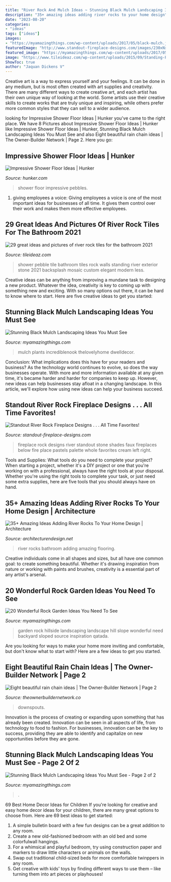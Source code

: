 ```yaml
---
title: "River Rock And Mulch Ideas ~ Stunning Black Mulch Landscaping Ideas You Must See"
description: "35+ amazing ideas adding river rocks to your home design"
date: "2023-08-20"
categories:
- "ideas"
tags: ["ideas"]
images:
- "https://myamazingthings.com/wp-content/uploads/2017/05/black-mulch.jpg"
featuredImage: "http://www.standout-fireplace-designs.com/images/230xNxriver-rock-fireplace-designs14.JPG.pagespeed.ic.iu6ZfWo7Pd.jpg"
featured_image: "https://myamazingthings.com/wp-content/uploads/2017/05/black-mulch.jpg"
image: "https://www.tileideaz.com/wp-content/uploads/2015/09/Standing-Pebble-Tile-Java_Shower_2.jpg"
ShowToc: true
author: "Jaquan Dickens V"
---
```



Creative art is a way to express yourself and your feelings. It can be done in any medium, but is most often created with art supplies and creativity. There are many different ways to create creative art, and each artist has their own unique way of looking at the world. Some artists use their creative skills to create works that are truly unique and inspiring, while others prefer more common styles that they can sell to a wider audience.

	

		
looking for Impressive Shower Floor Ideas | Hunker you've came to the right place. We have 8 Pictures about Impressive Shower Floor Ideas | Hunker like Impressive Shower Floor Ideas | Hunker, Stunning Black Mulch Landscaping Ideas You Must See and also Eight beautiful rain chain ideas | The Owner-Builder Network | Page 2. Here you go:
		
    
## Impressive Shower Floor Ideas | Hunker

<img loading=lazy src="https://img.hunkercdn.com/630x/ppds/5e2cc06e-4be0-433c-9642-be91bd3a49bb.jpg" onerror="this.onerror=null;this.src='https://tse2.mm.bing.net/th?id=OIP.OAvAW8eLBGm582A5WnVS0gHaLH&amp;pid=15.1';" alt="Impressive Shower Floor Ideas | Hunker">

_Source: hunker.com_

>shower floor impressive pebbles. 

	

1. giving employees a voice: Giving employees a voice is one of the most important ideas for businesses of all time. It gives them control over their work and makes them more effective employees.

    
## 29 Great Ideas And Pictures Of River Rock Tiles For The Bathroom 2021

<img loading=lazy src="https://www.tileideaz.com/wp-content/uploads/2015/09/Standing-Pebble-Tile-Java_Shower_2.jpg" onerror="this.onerror=null;this.src='https://tse4.mm.bing.net/th?id=OIP.779Y_eZyjyT2Hxuq0jE7rAHaK8&amp;pid=15.1';" alt="29 great ideas and pictures of river rock tiles for the bathroom 2021">

_Source: tileideaz.com_

>shower pebble tile bathroom tiles rock walls standing river exterior stone 2021 backsplash mosaic custom elegant modern less. 

	

Creative ideas can be anything from improving a mundane task to designing a new product. Whatever the idea, creativity is key to coming up with something new and exciting. With so many options out there, it can be hard to know where to start. Here are five creative ideas to get you started:

    
## Stunning Black Mulch Landscaping Ideas You Must See

<img loading=lazy src="https://myamazingthings.com/wp-content/uploads/2017/05/black-mulch-landscaping.jpg" onerror="this.onerror=null;this.src='https://tse4.mm.bing.net/th?id=OIP.3JCx9PA_DIAlbSS8ZR9vkwHaD3&amp;pid=15.1';" alt="Stunning Black Mulch Landscaping Ideas You Must See">

_Source: myamazingthings.com_

>mulch plants incrediblenook thelovelyhome dwelldecor. 

	

Conclusion: What implications does this have for your readers and business?
As the technology world continues to evolve, so does the way businesses operate. With more and more information available at any given time, it's became harder and harder for companies to keep up. However, new ideas can help businesses stay afloat in a changing landscape. In this article, we'll explore how using new ideas can help your business succeed.

    
## Standout River Rock Fireplace Designs . . . All Time Favorites!

<img loading=lazy src="http://www.standout-fireplace-designs.com/images/230xNxriver-rock-fireplace-designs14.JPG.pagespeed.ic.iu6ZfWo7Pd.jpg" onerror="this.onerror=null;this.src='https://tse1.mm.bing.net/th?id=OIP.iu6ZfWo7Pd8zZ8W6hoZDOwHaLC&amp;pid=15.1';" alt="Standout River Rock Fireplace Designs . . . All Time Favorites!">

_Source: standout-fireplace-designs.com_

>fireplace rock designs river standout stone shades faux fireplaces below fire place pastels palette whole favorites cream left right. 

	

Tools and Supplies: What tools do you need to complete your project?
When starting a project, whether it's a DIY project or one that you're working on with a professional, always have the right tools at your disposal. Whether you're using the right tools to complete your task, or just need some extra supplies, here are five tools that you should always have on hand.

    
## 35+ Amazing Ideas Adding River Rocks To Your Home Design | Architecture

<img loading=lazy src="http://cdn.architecturendesign.net/wp-content/uploads/2015/06/AD-Add-River-Rocks-To-Home-10.jpg" onerror="this.onerror=null;this.src='https://tse4.mm.bing.net/th?id=OIP.u7zGmMV2RFPGw00LEMrEIAHaLE&amp;pid=15.1';" alt="35+ Amazing Ideas Adding River Rocks To Your Home Design | Architecture">

_Source: architecturendesign.net_

>river rocks bathroom adding amazing flooring. 

	

Creative individuals come in all shapes and sizes, but all have one common goal: to create something beautiful. Whether it's drawing inspiration from nature or working with paints and brushes, creativity is a essential part of any artist's arsenal.

    
## 20 Wonderful Rock Garden Ideas You Need To See

<img loading=lazy src="http://myamazingthings.com/wp-content/uploads/2017/02/small-rock-garden-ideas-962-hillside-rock-garden-ideas-588-x-441.jpg" onerror="this.onerror=null;this.src='https://tse3.mm.bing.net/th?id=OIP.2FsHHnA1J6p4cUBgdRXcjAHaFj&amp;pid=15.1';" alt="20 Wonderful Rock Garden Ideas You Need To See">

_Source: myamazingthings.com_

>garden rock hillside landscaping landscape hill slope wonderful need backyard sloped source inspiration qatada. 

	

Are you looking for ways to make your home more inviting and comfortable, but don't know what to start with? Here are a few ideas to get you started. 

    
## Eight Beautiful Rain Chain Ideas | The Owner-Builder Network | Page 2

<img loading=lazy src="http://theownerbuildernetwork.co/wp-content/uploads/2015/06/Rain-Chain-Ideas-07.jpg" onerror="this.onerror=null;this.src='https://tse4.mm.bing.net/th?id=OIP.4dd5rWmecTWe1TKpc0-08AHaJ4&amp;pid=15.1';" alt="Eight beautiful rain chain ideas | The Owner-Builder Network | Page 2">

_Source: theownerbuildernetwork.co_

>downspouts. 

	

Innovation is the process of creating or expanding upon something that has already been created. Innovation can be seen in all aspects of life, from technology to food to fashion. For businesses, innovation can be the key to success, providing they are able to identify and capitalize on new opportunities before they are gone.

    
## Stunning Black Mulch Landscaping Ideas You Must See - Page 2 Of 2

<img loading=lazy src="https://myamazingthings.com/wp-content/uploads/2017/05/black-mulch.jpg" onerror="this.onerror=null;this.src='https://tse4.mm.bing.net/th?id=OIP.iSVExEKaTxogXafVStve9wHaJ4&amp;pid=15.1';" alt="Stunning Black Mulch Landscaping Ideas You Must See - Page 2 of 2">

_Source: myamazingthings.com_

>. 

	

69 Best Home Decor Ideas for Children
If you're looking for creative and easy home decor ideas for your children, there are many great options to choose from. Here are 69 best ideas to get started: 
1. A simple bulletin board with a few fun designs can be a great addition to any room. 
2. Create a new old-fashioned bedroom with an old bed and some colorfulwall hangings. 
3. For a whimsical and playful bedroom, try using construction paper and markers to draw little characters or animals on the walls. 
4. Swap out traditional child-sized beds for more comfortable twinppers in any room. 
5. Get creative with kids' toys by finding different ways to use them – like turning them into art pieces or playhouses! 


